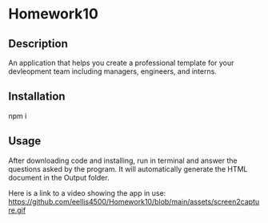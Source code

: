 # Homework10

## Description

An application that helps you create a professional template for your devleopment team including managers, engineers, and interns.

## Installation

npm i

## Usage

After downloading code and installing, run in terminal and answer the questions asked by the program. It will automatically generate the HTML document in the Output folder.

Here is a link to a video showing the app in use:
https://github.com/eellis4500/Homework10/blob/main/assets/screen2capture.gif
